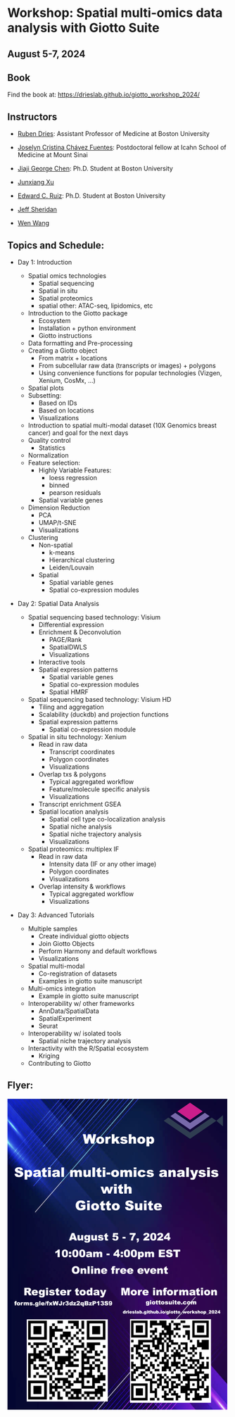 
# Workshop: Spatial multi-omics data analysis with Giotto Suite

## August 5-7, 2024

## Book

Find the book at: https://drieslab.github.io/giotto_workshop_2024/

## Instructors

- [Ruben Dries](https://www.drieslab.com/): Assistant Professor of Medicine at Boston University

- [Joselyn Cristina Chávez Fuentes](https://comunidadbioinfo.github.io/es/authors/josschavezf/): Postdoctoral fellow at Icahn School of Medicine at Mount Sinai

- [Jiaji George Chen](https://x/jiaji_g_chen): Ph.D. Student at Boston University

- [Junxiang Xu]()

- [Edward C. Ruiz](https://x.com/ed2uiz): Ph.D. Student at Boston University  

- [Jeff Sheridan]()

- [Wen Wang]()


## Topics and Schedule:


- Day 1: Introduction
    - Spatial omics technologies
        - Spatial sequencing
        - Spatial in situ 
        - Spatial proteomics
        - spatial other: ATAC-seq, lipidomics, etc
    - Introduction to the Giotto package
        - Ecosystem
        - Installation + python environment
        - Giotto instructions
    - Data formatting and Pre-processing
    - Creating a Giotto object
        - From matrix + locations
        - From subcellular raw data (transcripts or images) + polygons
        - Using convenience functions for popular technologies (Vizgen, Xenium, CosMx, …)
    - Spatial plots
    - Subsetting:
        - Based on IDs
        - Based on locations
        - Visualizations
    - Introduction to spatial multi-modal dataset (10X Genomics breast cancer) and goal for the next days
    - Quality control
        - Statistics
    - Normalization
    - Feature selection:
        - Highly Variable Features:
            - loess regression
            - binned
            - pearson residuals
        - Spatial variable genes
    - Dimension Reduction
        - PCA
        - UMAP/t-SNE
        - Visualizations
    - Clustering
        - Non-spatial
            - k-means
            - Hierarchical clustering
            - Leiden/Louvain
        - Spatial
            - Spatial variable genes
            - Spatial co-expression modules

    
- Day 2: Spatial Data Analysis
    - Spatial sequencing based technology: Visium
        - Differential expression
        - Enrichment & Deconvolution
            - PAGE/Rank
            - SpatialDWLS
            - Visualizations
        - Interactive tools
        - Spatial expression patterns
            - Spatial variable genes
            - Spatial co-expression modules
            - Spatial HMRF
    - Spatial sequencing based technology: Visium HD
        - Tiling and aggregation
        - Scalability (duckdb) and projection functions
        - Spatial expression patterns
            - Spatial co-expression module
    - Spatial in situ technology: Xenium
        - Read in raw data
            - Transcript coordinates
            - Polygon coordinates
            - Visualizations
        - Overlap txs & polygons
            - Typical aggregated workflow
            - Feature/molecule specific analysis
            - Visualizations
        - Transcript enrichment GSEA
        - Spatial location analysis
            - Spatial cell type co-localization analysis
            - Spatial niche analysis
            - Spatial niche trajectory analysis
            - Visualizations
    - Spatial proteomics: multiplex IF
        - Read in raw data
            - Intensity data (IF or any other image)
            - Polygon coordinates
            - Visualizations
        - Overlap intensity & workflows
            - Typical aggregated workflow
            - Visualizations


- Day 3:  Advanced Tutorials
    - Multiple samples 
        - Create individual giotto objects
        - Join Giotto Objects
        - Perform Harmony and default workflows
        - Visualizations
    - Spatial multi-modal
        - Co-registration of datasets
        - Examples in giotto suite manuscript
    - Multi-omics integration
        - Example in giotto suite manuscript
    - Interoperability w/ other frameworks
        - AnnData/SpatialData
        - SpatialExperiment
        - Seurat
    - Interoperability w/ isolated tools
        - Spatial niche trajectory analysis
    - Interactivity with the R/Spatial ecosystem 
        - Kriging
    - Contributing to Giotto


## Flyer:
<img src="./img/misc/giotto_flyer.png" alt="image" width="500" height="auto">

